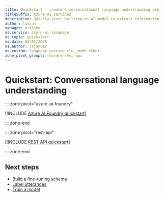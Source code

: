 ```yaml
---
title: Quickstart - create a conversational language understanding project
titleSuffix: Azure AI services
description: Quickly start building an AI model to extract information and predict the intentions of text-based utterances.
author: laujan
manager: nitinme
ms.service: azure-ai-language
ms.topic: quickstart
ms.date: 05/01/2025
ms.author: lajanuar
ms.custom: language-service-clu, mode-other
zone_pivot_groups: foundry-rest-api
---
```


# Quickstart: Conversational language understanding 

::: zone pivot="azure-ai-foundry"

[!INCLUDE [Azure AI Foundry quickstart](includes/quickstarts/azure-ai-foundry.md)]

::: zone-end

::: zone pivot="rest-api"

[!INCLUDE [REST API quickstart](includes/quickstarts/rest-api.md)]

::: zone-end

## Next steps

* [Build a fine-tuning schema](how-to/build-schema.md)
* [Label utterances](how-to/tag-utterances.md)
* [Train a model](how-to/train-model.md)